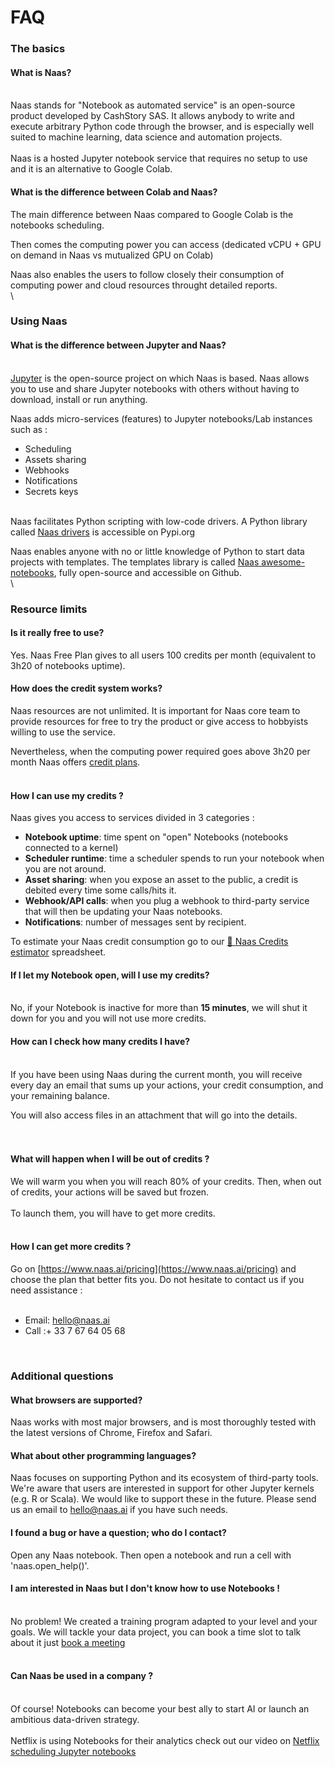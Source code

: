 # FAQ

### The basics​ <a href="#the-basics" id="the-basics"></a>

#### **What is Naas?** <a href="#what-is-naas" id="what-is-naas"></a>

\
Naas stands for "Notebook as automated service" is an open-source product developed by CashStory SAS. It allows anybody to write and execute arbitrary Python code through the browser, and is especially well suited to machine learning, data science and automation projects.\
​\
Naas is a hosted Jupyter notebook service that requires no setup to use and it is an alternative to Google Colab.

#### **What is the difference between Colab and Naas?** <a href="#what-is-the-difference-between-colab-and-naas" id="what-is-the-difference-between-colab-and-naas"></a>

The main difference between Naas compared to Google Colab is the notebooks scheduling.

Then comes the computing power you can access (dedicated vCPU + GPU on demand in Naas vs mutualized GPU on Colab)

Naas also enables the users to follow closely their consumption of computing power and cloud resources throught detailed reports.\
\


### Using Naas <a href="#using-naas" id="using-naas"></a>

#### **What is the difference between Jupyter and Naas?** <a href="#what-is-the-difference-between-jupyter-and-naas" id="what-is-the-difference-between-jupyter-and-naas"></a>

​\
[Jupyter](https://jupyter.org/) is the open-source project on which Naas is based. Naas allows you to use and share Jupyter notebooks with others without having to download, install or run anything.

Naas adds micro-services (features) to Jupyter notebooks/Lab instances such as :

* Scheduling
* Assets sharing
* Webhooks
* Notifications
* Secrets keys

​\
Naas facilitates Python scripting with low-code drivers. A Python library called [Naas drivers](https://pypi.org/project/naas-drivers/) is accessible on Pypi.org

Naas enables anyone with no or little knowledge of Python to start data projects with templates. The templates library is called [Naas awesome-notebooks](https://github.com/jupyter-naas/awesome-notebooks), fully open-source and accessible on Github.\
\


### Resource limits <a href="#resource-limits" id="resource-limits"></a>

#### **Is it really free to use?** <a href="#is-it-really-free-to-use" id="is-it-really-free-to-use"></a>

Yes. Naas Free Plan gives to all users 100 credits per month (equivalent to 3h20 of notebooks uptime).

#### **How does the credit system works?** <a href="#how-does-the-credit-system-works" id="how-does-the-credit-system-works"></a>

Naas resources are not unlimited. It is important for Naas core team to provide resources for free to try the product or give access to hobbyists willing to use the service.

Nevertheless, when the computing power required goes above 3h20 per month Naas offers [credit plans](https://www.naas.ai/pricing).\
​

#### **How I can use my credits ?** <a href="#how-i-can-use-my-credits" id="how-i-can-use-my-credits"></a>

Naas gives you access to services divided in 3 categories : ​

* **Notebook uptime**: time spent on "open" Notebooks (notebooks connected to a kernel)
* **Scheduler runtime**: time a scheduler spends to run your notebook when you are not around.
* **Asset sharing**: when you expose an asset to the public, a credit is debited every time some calls/hits it.
* **Webhook/API calls**: when you plug a webhook to third-party service that will then be updating your Naas notebooks.
* **Notifications**: number of messages sent by recipient.

To estimate your Naas credit consumption go to our [🥤 Naas Credits estimator](https://docs.google.com/spreadsheets/d/1k3a6J4ECUQuwRmNgKbGKBdmzb0hx4t2GuL3qQ1CICXE/edit#gid=0) spreadsheet.

#### **If I let my Notebook open, will I use my credits?** <a href="#if-i-let-my-notebook-open-will-i-use-my-credits" id="if-i-let-my-notebook-open-will-i-use-my-credits"></a>

​\
No, if your Notebook is inactive for more than **15 minutes**, we will shut it down for you and you will not use more credits.

#### **How can I check how many credits I have?** <a href="#how-can-i-check-how-many-credits-i-have" id="how-can-i-check-how-many-credits-i-have"></a>

​\
If you have been using Naas during the current month, you will receive every day an email that sums up your actions, your credit consumption, and your remaining balance.

You will also access files in an attachment that will go into the details.\
​\
​

#### **What will happen when I will be out of credits ?** <a href="#what-will-happen-when-i-will-be-out-of-credits" id="what-will-happen-when-i-will-be-out-of-credits"></a>

We will warm you when you will reach 80% of your credits. Then, when out of credits, your actions will be saved but frozen.\
​\
To launch them, you will have to get more credits.\
​

#### **How I can get more credits ?** <a href="#how-i-can-get-more-credits" id="how-i-can-get-more-credits"></a>

Go on [https://www.naas.ai/pricing](https://www.naas.ai/pricing) and choose the plan that better fits you. Do not hesitate to contact us if you need assistance :\
​

* Email: [hello@naas.ai](mailto:hello@naas.ai)
* Call :+ 33 7 67 64 05 68

​

### Additional questions <a href="#additional-questions" id="additional-questions"></a>

#### **What browsers are supported?** <a href="#what-browsers-are-supported" id="what-browsers-are-supported"></a>

Naas works with most major browsers, and is most thoroughly tested with the latest versions of Chrome, Firefox and Safari.

#### **What about other programming languages?** <a href="#what-about-other-programming-languages" id="what-about-other-programming-languages"></a>

Naas focuses on supporting Python and its ecosystem of third-party tools. We're aware that users are interested in support for other Jupyter kernels (e.g. R or Scala). We would like to support these in the future. Please send us an email to [hello@naas.ai](mailto:hello@naas.ai) if you have such needs.

#### **I found a bug or have a question; who do I contact?** <a href="#i-found-a-bug-or-have-a-question-who-do-i-contact" id="i-found-a-bug-or-have-a-question-who-do-i-contact"></a>

Open any Naas notebook. Then open a notebook and run a cell with 'naas.open\_help()'.

#### **I am interested in Naas but I don't know how to use Notebooks !** <a href="#i-am-interested-in-naas-but-i-dont-know-how-to-use-notebooks" id="i-am-interested-in-naas-but-i-dont-know-how-to-use-notebooks"></a>

​\
No problem! We created a training program adapted to your level and your goals. We will tackle your data project, you can book a time slot to talk about it just [book a meeting](https://calendly.com/valentin-piquard/rendez-vous-15-minutes-en)\
​

#### **Can Naas be used in a company ?** <a href="#can-naas-be-used-in-a-company" id="can-naas-be-used-in-a-company"></a>

​\
Of course! Notebooks can become your best ally to start AI or launch an ambitious data-driven strategy.\
​\
Netflix is using Notebooks for their analytics check out our video on [Netflix scheduling Jupyter notebooks](https://www.youtube.com/watch?v=JF10Ey-O1HU\&t=2102s)
